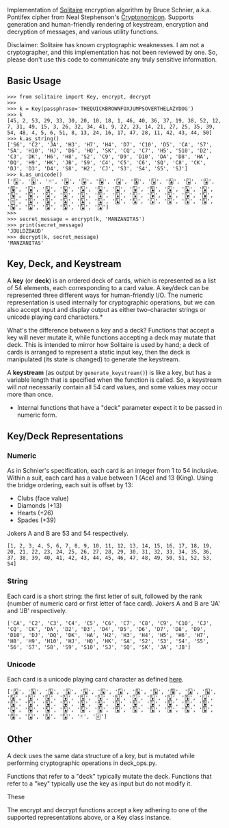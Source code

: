 Implementation of [Solitaire](https://www.schneier.com/cryptography/solitaire/) encryption algorithm by Bruce Schnier, a.k.a. Pontifex cipher from Neal Stephenson's [Cryptonomicon](https://en.wikipedia.org/wiki/Cryptonomicon). Supports generation and human-friendly rendering of keystream, encryption and decryption of messages, and various utility functions.

Disclaimer: Solitaire has known cryptographic weaknesses. I am not a cryptographer, and this implementation has not been reviewed by one. So, please don't use this code to communicate any truly sensitive information.

## Basic Usage

    >>> from solitaire import Key, encrypt, decrypt
    >>> 
    >>> k = Key(passphrase='THEQUICKBROWNFOXJUMPSOVERTHELAZYDOG')
    >>> k
    [45, 2, 53, 29, 33, 30, 20, 10, 18, 1, 46, 40, 36, 37, 19, 38, 52, 12, 7, 31, 49, 15, 3, 26, 32, 34, 41, 9, 22, 23, 14, 21, 27, 25, 35, 39, 54, 48, 4, 5, 6, 51, 8, 13, 24, 16, 17, 47, 28, 11, 42, 43, 44, 50]
    >>> k.as_string()
    ['S6', 'C2', 'JA', 'H3', 'H7', 'H4', 'D7', 'C10', 'D5', 'CA', 'S7', 'SA', 'H10', 'HJ', 'D6', 'HQ', 'SK', 'CQ', 'C7', 'H5', 'S10', 'D2', 'C3', 'DK', 'H6', 'H8', 'S2', 'C9', 'D9', 'D10', 'DA', 'D8', 'HA', 'DQ', 'H9', 'HK', 'JB', 'S9', 'C4', 'C5', 'C6', 'SQ', 'C8', 'CK', 'DJ', 'D3', 'D4', 'S8', 'H2', 'CJ', 'S3', 'S4', 'S5', 'SJ']
    >>> k.as_unicode()
    ['🂦', '🃒', '🃏', '🂳', '🂷', '🂴', '🃇', '🃚', '🃅', '🃑', '🂧', '🂡', '🂺', '🂻', '🃆', '🂽', '🂮', '🃝', '🃗', '🂵', '🂪', '🃂', '🃓', '🃎', '🂶', '🂸', '🂢', '🃙', '🃉', '🃊', '🃁', '🃈', '🂱', '🃍', '🂹', '🂾', '🃟', '🂩', '🃔', '🃕', '🃖', '🂭', '🃘', '🃞', '🃋', '🃃', '🃄', '🂨', '🂲', '🃛', '🂣', '🂤', '🂥', '🂫']
    >>> 
    >>> secret_message = encrypt(k, 'MANZANITAS')
    >>> print(secret_message)
    'JDULDZBAUD'
    >>> decrypt(k, secret_message)
    'MANZANITAS'

## Key, Deck, and Keystream
A **key** (or **deck**) is an ordered deck of cards, which is represented as a list of 54 elements, each corresponding to a card value. A key/deck can be represented three different ways for human-friendly I/O. The numeric representation is used internally for cryptographic operations, but we can also accept input and display output as either two-character strings or unicode playing card characters.*

What's the difference between a key and a deck? Functions that accept a key will never mutate it, while functions accepting a deck may mutate that deck. This is intended to mirror how Solitaire is used by hand; a deck of cards is arranged to represent a static input key, then the deck is manipulated (its state is changed) to generate the keystream.

A **keystream** (as output by `generate_keystream()`) is like a key, but has a variable length that is specified when the function is called. So, a keystream will *not* necessarily contain all 54 card values, and some values may occur more than once.

* Internal functions that have a "deck" parameter expect it to be passed in numeric form.

## Key/Deck Representations

### Numeric
As in Schnier's specification, each card is an integer from 1 to 54 inclusive.
Within a suit, each card has a value between 1 (Ace) and 13 (King). Using the bridge ordering, each suit is offset by 13:

- Clubs (face value)
- Diamonds (+13)
- Hearts (+26)
- Spades (+39)

Jokers A and B are 53 and 54 respectively.

    [1, 2, 3, 4, 5, 6, 7, 8, 9, 10, 11, 12, 13, 14, 15, 16, 17, 18, 19, 20, 21, 22, 23, 24, 25, 26, 27, 28, 29, 30, 31, 32, 33, 34, 35, 36, 37, 38, 39, 40, 41, 42, 43, 44, 45, 46, 47, 48, 49, 50, 51, 52, 53, 54]

### String
Each card is a short string: the first letter of suit, followed by the rank (number of numeric card or first letter of face card). Jokers A and B are 'JA' and 'JB' respectively.

    ['CA', 'C2', 'C3', 'C4', 'C5', 'C6', 'C7', 'C8', 'C9', 'C10', 'CJ', 'CQ', 'CK', 'DA', 'D2', 'D3', 'D4', 'D5', 'D6', 'D7', 'D8', 'D9', 'D10', 'DJ', 'DQ', 'DK', 'HA', 'H2', 'H3', 'H4', 'H5', 'H6', 'H7', 'H8', 'H9', 'H10', 'HJ', 'HQ', 'HK', 'SA', 'S2', 'S3', 'S4', 'S5', 'S6', 'S7', 'S8', 'S9', 'S10', 'SJ', 'SQ', 'SK', 'JA', 'JB']

### Unicode
Each card is a unicode playing card character as defined [here](http://www.unicode.org/charts/PDF/U1F0A0.pdf).

    ['🃑', '🃒', '🃓', '🃔', '🃕', '🃖', '🃗', '🃘', '🃙', '🃚', '🃛', '🃝', '🃞', '🃁', '🃂', '🃃', '🃄', '🃅', '🃆', '🃇', '🃈', '🃉', '🃊', '🃋', '🃍', '🃎', '🂱', '🂲', '🂳', '🂴', '🂵', '🂶', '🂷', '🂸', '🂹', '🂺', '🂻', '🂽', '🂾', '🂡', '🂢', '🂣', '🂤', '🂥', '🂦', '🂧', '🂨', '🂩', '🂪', '🂫', '🂭', '🂮', '🃏', '🃟']

## Other

A deck uses the same data structure of a key, but is mutated while performing cryptographic operations in deck_ops.py.

Functions that refer to a "deck" typically mutate the deck.
Functions that refer to a "key" typically use the key as input but do not modify it.

These 

The encrypt and decrypt functions accept a key adhering to one of the supported representations above, or a Key class instance.